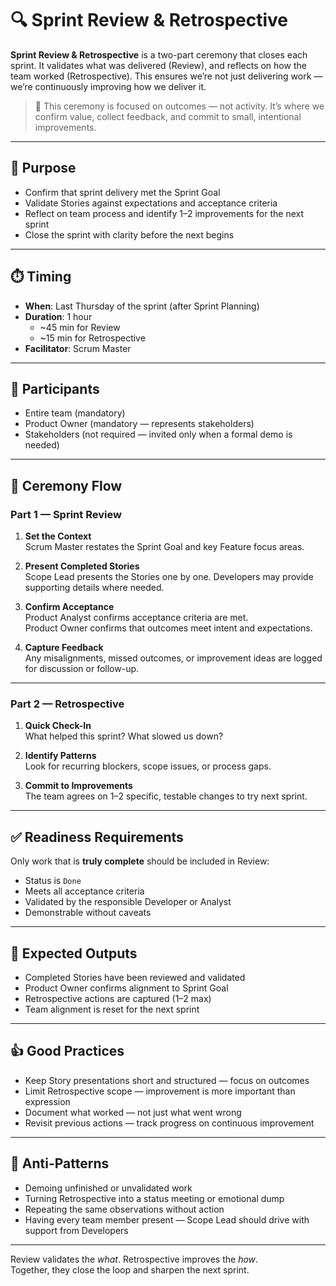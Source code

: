 # 🔍 Sprint Review & Retrospective

**Sprint Review & Retrospective** is a two-part ceremony that closes each sprint. It validates what was delivered (Review), and reflects on how the team worked (Retrospective). This ensures we’re not just delivering work — we’re continuously improving how we deliver it.

> 📌 This ceremony is focused on outcomes — not activity. It’s where we confirm value, collect feedback, and commit to small, intentional improvements.

---

## 🎯 Purpose

- Confirm that sprint delivery met the Sprint Goal
- Validate Stories against expectations and acceptance criteria
- Reflect on team process and identify 1–2 improvements for the next sprint
- Close the sprint with clarity before the next begins

---

## ⏱️ Timing

- **When**: Last Thursday of the sprint (after Sprint Planning)
- **Duration**: 1 hour
  - ~45 min for Review
  - ~15 min for Retrospective
- **Facilitator**: Scrum Master

---

## 👥 Participants

- Entire team (mandatory)
- Product Owner (mandatory — represents stakeholders)
- Stakeholders (not required — invited only when a formal demo is needed)

---

## 🔁 Ceremony Flow

### Part 1 — Sprint Review

1. **Set the Context**  
   Scrum Master restates the Sprint Goal and key Feature focus areas.

2. **Present Completed Stories**  
   Scope Lead presents the Stories one by one. Developers may provide supporting details where needed.

3. **Confirm Acceptance**  
   Product Analyst confirms acceptance criteria are met.  
   Product Owner confirms that outcomes meet intent and expectations.

4. **Capture Feedback**  
   Any misalignments, missed outcomes, or improvement ideas are logged for discussion or follow-up.

---

### Part 2 — Retrospective

1. **Quick Check-In**  
   What helped this sprint? What slowed us down?

2. **Identify Patterns**  
   Look for recurring blockers, scope issues, or process gaps.

3. **Commit to Improvements**  
   The team agrees on 1–2 specific, testable changes to try next sprint.

---

## ✅ Readiness Requirements

Only work that is **truly complete** should be included in Review:

- Status is `Done`
- Meets all acceptance criteria
- Validated by the responsible Developer or Analyst
- Demonstrable without caveats

---

## 🏁 Expected Outputs

- Completed Stories have been reviewed and validated
- Product Owner confirms alignment to Sprint Goal
- Retrospective actions are captured (1–2 max)
- Team alignment is reset for the next sprint

---

## 👍 Good Practices

- Keep Story presentations short and structured — focus on outcomes
- Limit Retrospective scope — improvement is more important than expression
- Document what worked — not just what went wrong
- Revisit previous actions — track progress on continuous improvement

---

## 🚫 Anti-Patterns

- Demoing unfinished or unvalidated work
- Turning Retrospective into a status meeting or emotional dump
- Repeating the same observations without action
- Having every team member present — Scope Lead should drive with support from Developers

---

Review validates the _what_. Retrospective improves the _how_.  
Together, they close the loop and sharpen the next sprint.
